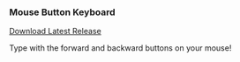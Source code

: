 ### Mouse Button Keyboard
[Download Latest Release](https://github.com/timothymhuang/timothymhuang/raw/main/AutoHotKey/Mouse%20Button%20Keyboard/Mouse%20Button%20Keyboard%20v1.0.exe)

Type with the forward and backward buttons on your mouse!